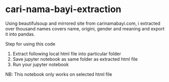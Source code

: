 # cari-nama-bayi-extraction
Using beautifulsoup and mirrored site from carinamabayi.com, i extracted over thousand names covers name, origini, gender and meaning and export it into pandas. 

Step for using this code
1. Extract following local html file into particular folder
2. Save jupyter notebook as same folder as extracted html file
3. Run your jupyter notebook

NB: This notebook only works on selected html file
